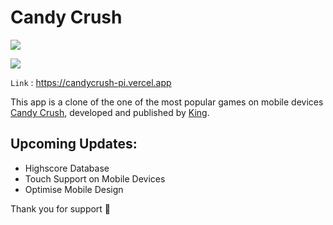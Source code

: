 # Candy Crush

![](https://upload.wikimedia.org/wikipedia/ro/b/bc/Candy_Crush_logo.png)

![](https://i.ibb.co/n7nBv7d/Captur-de-ecran-din-2023-02-13-la-22-59-36.png)

`Link` : <https://candycrush-pi.vercel.app>


This app is a clone of the one of the most popular games on mobile devices [Candy Crush](https://www.king.com/game/candycrush), developed and published by   [King](https://www.king.com/).


Upcoming Updates:
-------------
- Highscore Database
- Touch Support on Mobile Devices
- Optimise Mobile Design


Thank you for support 🤝
